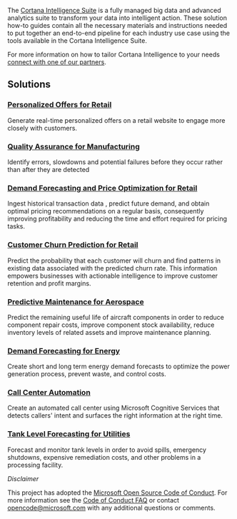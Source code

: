 The [Cortana Intelligence Suite](https://www.microsoft.com/en-us/cloud-platform/cortana-intelligence-suite) is a fully managed big data and advanced analytics suite to transform your data into intelligent action. These solution how-to guides contain all the necessary materials and instructions needed to put together an end-to-end pipeline for each industry use case using the tools available in the Cortana Intelligence Suite. 

For more information on how to tailor Cortana Intelligence to your needs [connect with one of our partners](http://aka.ms/CISFindPartner).

## Solutions

### [Personalized Offers for Retail](https://aka.ms/personalizedoffersretail)
Generate real-time personalized offers on a retail website to engage more closely with customers.    


### [Quality Assurance for Manufacturing](https://aka.ms/qualityassurancemanufacturing)
Identify errors, slowdowns and potential failures before they occur rather than after they are detected


### [Demand Forecasting and Price Optimization for Retail](https://aka.ms/priceoptimizationretail)
Ingest historical transaction data , predict future demand, and obtain optimal pricing recommendations on a regular basis, consequently improving profitability and reducing the time and effort required for pricing tasks.


### [Customer Churn Prediction for Retail](https://aka.ms/customerchurnretail)
Predict the probability that each customer will churn and find patterns in existing data associated with the predicted churn rate. This information empowers businesses with actionable intelligence to improve customer retention and profit margins.


### [Predictive Maintenance for Aerospace](https://aka.ms/predictivemaintenanceaero)
Predict the remaining useful life of aircraft components in order to reduce component repair costs, improve component stock availability, reduce inventory levels of related assets and improve maintenance planning.


### [Demand Forecasting for Energy](https://aka.ms/demandforecastingenergy)
Create short and long term energy demand forecasts to optimize the power generation process, prevent waste, and control costs.


### [Call Center Automation](https://aka.ms/callcenterautomation)
Create an automated call center using Microsoft Cognitive Services that detects callers' intent and surfaces the right information at the right time.

### [Tank Level Forecasting for Utilities](https://aka.ms/tankforecastingutilities)
Forecast and monitor tank levels in order to avoid spills, emergency shutdowns, expensive remediation costs, and other problems in a processing facility.


*Disclaimer*

This project has adopted the [Microsoft Open Source Code of Conduct](https://opensource.microsoft.com/codeofconduct/). For more information see the [Code of Conduct FAQ](https://opensource.microsoft.com/codeofconduct/faq/) or contact [opencode@microsoft.com](mailto:opencode@microsoft.com) with any additional questions or comments.
